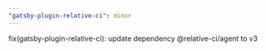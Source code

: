 ```yaml
---
"gatsby-plugin-relative-ci": minor
---
```


fix(gatsby-plugin-relative-ci): update dependency @relative-ci/agent to v3
